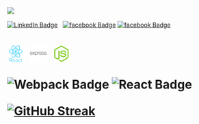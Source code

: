    
<img src="https://media.giphy.com/media/aUrDJsimOMZbYmwUL6/giphy.gif" width="100" height="">
 </h1>
  
<a href="https://www.linkedin.com/in/saed-mohomed"><img src="https://img.shields.io/badge/LinkedIn-blue?style=for-the-badge&logo=linkedin&logoColor=white" alt="LinkedIn Badge"></a> &nbsp;
<a href="https://www.facebook.com/sxabo"><img src="https://img.shields.io/badge/Facebook-blue?style=for-the-badge&logo=facebook&logoColor=white" alt="facebook Badge"></a> 
<a href="https://www.instagram.com/saeed_mohomed/"><img src="https://img.shields.io/badge/Instagram-red?style=for-the-badge&logo=instagram&logoColor=white" alt="facebook Badge"></a>
<h1 background="yellow">
<img src="https://github.com/devicons/devicon/blob/master/icons/react/react-original-wordmark.svg" title="Rect" alt="React" width="40" height="40"/>&nbsp;
<img src="https://github.com/devicons/devicon/blob/master/icons/express/express-original-wordmark.svg" title="Express" alt="Spring" width="40" height="40" Color="white"/>&nbsp;
<img src="https://github.com/devicons/devicon/blob/master/icons/nodejs/nodejs-original.svg" title="Node Js" alt="Material UI" width="40" height="40"/> &nbsp;

![Webpack Badge](https://img.shields.io/badge/-Webpack-5FC8F8?style=for-the-badge&labelColor=white&logo=webpack)
![React Badge](https://img.shields.io/badge/-React-blue?style=for-the-badge&labelColor=white&logo=react&logoColor=blue)
 
[![GitHub Streak](http://github-readme-streak-stats.herokuapp.com?user=saedMuhamed&theme=shades-of-purple&hide_border=true)](https://git.io/streak-stats)
 
<!-- ![](https://gireadme-stats.vercel.app/api/top-langs/?username=saedMuhamed&theme=dark&hide_border=false&
<!-- [![Top Langs](https://github-readme-stats.vercel.app/api/top-langs/?username=saedMuhamed&layout=compact)](https://github.com/saedMuhamed/github-readme-stats)
<!
###  UI/U
###  Tech Geek 🤗 
**saedMuhamed/saedMuhamed is a ✨ _special_ ✨ repository because its `README.md` (this file) appears on your GitHub profile.

Here are some ideas to get you started
- 
- g ..
- 👯 I’m looking
- 🤔 I’m look
- 💬 Ask 
- 📫 mail
- 😄 
- ⚡ 

-->

